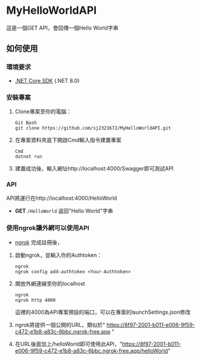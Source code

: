 # MyHelloWorldAPI

這是一個GET API，會回傳一個Hello World字串

## 如何使用

### 環境要求
- [.NET Core SDK](https://dotnet.microsoft.com/zh-cn/download) (.NET 8.0)

### 安裝專案
1. Clone專案至你的電腦：
   ```
   Git Bash
   git clone https://github.com/sj2321672/MyHelloWorldAPI.git   
   ```
2. 在專案資料夾底下開啟Cmd輸入指令建置專案
   ```
   Cmd
   dotnet run 
   ```
3. 建置成功後，輸入網址http://localhost:4000/Swagger即可測試API

### API
API將運行在http://localhost:4000/HelloWorld
- **GET** `/HelloWorld`
  返回"Hello World"字串 

### 使用ngrok讓外網可以使用API
- [ngrok](https://ngrok.com/)
  完成註冊後，
1. 啟動ngrok，並輸入你的Authtoken：
   ```
   ngrok
   ngrok config add-authtoken <Your-Authtoken>
   ```

2. 開放外網連線至你的localhost
   ```
   ngrok
   ngrok http 4000
   ```
    這裡的4000為API專案預設的端口，可以在專案的launchSettings.json修改

3. ngrok將提供一個公開的URL，類似於" https://8f97-2001-b011-e006-9f59-c472-e1b8-a83c-6bbc.ngrok-free.app "

4. 在URL後面加上/helloWorld即可使用此API，"https://8f97-2001-b011-e006-9f59-c472-e1b8-a83c-6bbc.ngrok-free.app/helloWorld"

